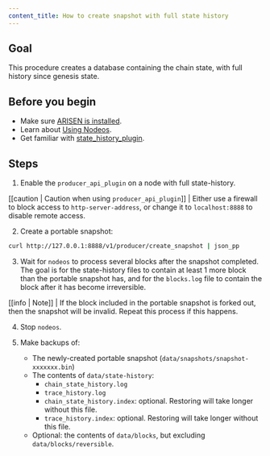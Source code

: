 ```yaml
---
content_title: How to create snapshot with full state history
---
```


## Goal

This procedure creates a database containing the chain state, with full history since genesis state.

## Before you begin

* Make sure [ARISEN is installed](../../../00_install/index.md).
* Learn about [Using Nodeos](../../02_usage/index.md).
* Get familiar with [state_history_plugin](../../03_plugins/state_history_plugin/index.md).

## Steps

1. Enable the `producer_api_plugin` on a node with full state-history.

[[caution | Caution when using `producer_api_plugin`]]
| Either use a firewall to block access to `http-server-address`, or change it to `localhost:8888` to disable remote access.

2. Create a portable snapshot:
```sh
curl http://127.0.0.1:8888/v1/producer/create_snapshot | json_pp
```

3. Wait for `nodeos` to process several blocks after the snapshot completed. The goal is for the state-history files to contain at least 1 more block than the portable snapshot has, and for the `blocks.log` file to contain the block after it has become irreversible.

[[info | Note]]
| If the block included in the portable snapshot is forked out, then the snapshot will be invalid. Repeat this process if this happens.

4. Stop `nodeos`.

5. Make backups of:
   * The newly-created portable snapshot (`data/snapshots/snapshot-xxxxxxx.bin`)
   * The contents of `data/state-history`:
     * `chain_state_history.log`
     * `trace_history.log`
     * `chain_state_history.index`: optional. Restoring will take longer without this file.
     * `trace_history.index`: optional. Restoring will take longer without this file.
   * Optional: the contents of `data/blocks`, but excluding `data/blocks/reversible`.
